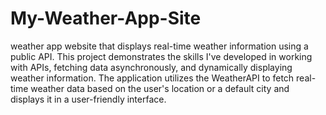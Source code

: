# My-Weather-App-Site
weather app website that displays real-time weather information using a public API.
This project demonstrates the skills I've developed in working with APIs, fetching data asynchronously, and dynamically displaying weather information. The application utilizes the WeatherAPI to fetch real-time weather data based on the user's location or a default city and displays it in a user-friendly interface.

